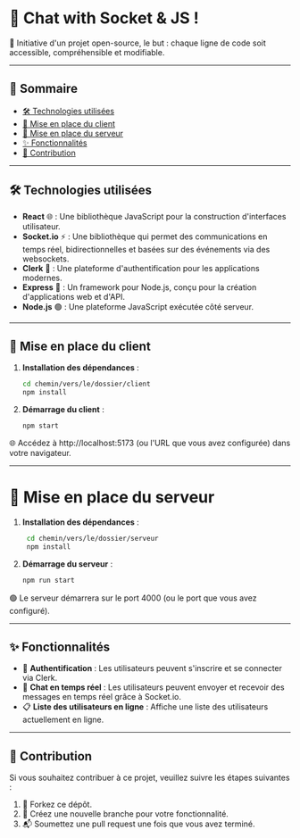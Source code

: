 # 🚀 Chat with Socket & JS !

🌟 Initiative d'un projet open-source, le but :  chaque ligne de code soit accessible, compréhensible et modifiable.

---
## 📖 Sommaire

- [🛠 Technologies utilisées](#-technologies-utilisées)
- [🚀 Mise en place du client](#-mise-en-place-du-client)
- [🚂 Mise en place du serveur](#-mise-en-place-du-serveur)
- [✨ Fonctionnalités](#-fonctionnalités)
- [🤝 Contribution](#-contribution)

---
## 🛠 Technologies utilisées

- **React** 🌐 : Une bibliothèque JavaScript pour la construction d'interfaces utilisateur.
- **Socket.io** ⚡ : Une bibliothèque qui permet des communications en temps réel, bidirectionnelles et basées sur des événements via des websockets.
- **Clerk** 🔐 : Une plateforme d'authentification pour les applications modernes.
- **Express** 🚂 : Un framework pour Node.js, conçu pour la création d'applications web et d'API.
- **Node.js** 🟢 : Une plateforme JavaScript exécutée côté serveur.

---
## 🚀 Mise en place du client

1. **Installation des dépendances** :
   ```bash
   cd chemin/vers/le/dossier/client
   npm install
    ```

2. **Démarrage du client** :
   ```bash
   npm start
    ```

🌐 Accédez à http://localhost:5173 (ou l'URL que vous avez configurée) dans votre navigateur.

---
# 🚂 Mise en place du serveur

1. **Installation des dépendances** :
   ```bash
    cd chemin/vers/le/dossier/serveur
    npm install
    ```

2. **Démarrage du serveur** :
    ```bash
    npm run start
    ```
🟢 Le serveur démarrera sur le port 4000 (ou le port que vous avez configuré).

---
## ✨ Fonctionnalités

- 🔐 **Authentification** : Les utilisateurs peuvent s'inscrire et se connecter via Clerk.
- 💬 **Chat en temps réel** : Les utilisateurs peuvent envoyer et recevoir des messages en temps réel grâce à Socket.io.
- 📋 **Liste des utilisateurs en ligne** : Affiche une liste des utilisateurs actuellement en ligne.

---
## 🤝 Contribution

Si vous souhaitez contribuer à ce projet, veuillez suivre les étapes suivantes :

1. 🍴 Forkez ce dépôt.
2. 🌱 Créez une nouvelle branche pour votre fonctionnalité.
3. 📬 Soumettez une pull request une fois que vous avez terminé.
